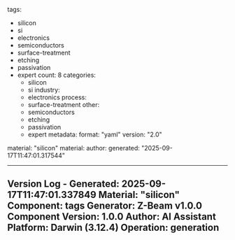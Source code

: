 <!-- CONTENT START -->
tags:
  - silicon
  - si
  - electronics
  - semiconductors
  - surface-treatment
  - etching
  - passivation
  - expert
count: 8
categories:
    - silicon
    - si
  industry:
    - electronics
  process:
    - surface-treatment
  other:
    - semiconductors
    - etching
    - passivation
    - expert
metadata:
  format: "yaml"
  version: "2.0"
<!-- CONTENT END -->

<!-- METADATA START -->
material: "silicon"
  material:
  author:
  generated: "2025-09-17T11:47:01.317544"

---
Version Log - Generated: 2025-09-17T11:47:01.337849
Material: "silicon"
Component: tags
Generator: Z-Beam v1.0.0
Component Version: 1.0.0
Author: AI Assistant
Platform: Darwin (3.12.4)
Operation: generation
---
<!-- METADATA END -->